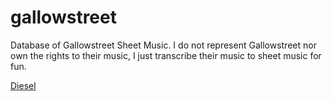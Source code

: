 # gallowstreet
Database of Gallowstreet Sheet Music. I do not represent Gallowstreet nor own the rights to their music, I just transcribe their music to sheet music for fun.


[Diesel](../raw/master/Diesel.mscz)
